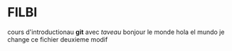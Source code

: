 # FILBI
cours d'introductionau **git** avec _taveau_ 
bonjour le monde 
hola el mundo 
je change ce fichier 
deuxieme modif 